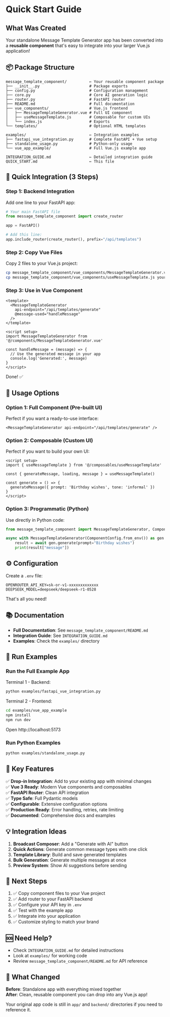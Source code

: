 # Quick Start Guide

## What Was Created

Your standalone Message Template Generator app has been converted into a **reusable component** that's easy to integrate into your larger Vue.js application!

## 📦 Package Structure

```
message_template_component/          ← Your reusable component package
├── __init__.py                      # Package exports
├── config.py                        # Configuration management
├── core.py                          # Core AI generation logic
├── router.py                        # FastAPI router
├── README.md                        # Full documentation
├── vue_components/                  # Vue.js frontend
│   ├── MessageTemplateGenerator.vue # Full UI component
│   ├── useMessageTemplate.js        # Composable for custom UIs
│   └── index.js                     # Exports
└── templates/                       # Optional HTML templates

examples/                            ← Integration examples
├── fastapi_vue_integration.py       # Complete FastAPI + Vue setup
├── standalone_usage.py              # Python-only usage
└── vue_app_example/                 # Full Vue.js example app

INTEGRATION_GUIDE.md                 ← Detailed integration guide
QUICK_START.md                       ← This file
```

## 🚀 Quick Integration (3 Steps)

### Step 1: Backend Integration

Add one line to your FastAPI app:

```python
# Your main FastAPI file
from message_template_component import create_router

app = FastAPI()

# Add this line:
app.include_router(create_router(), prefix="/api/templates")
```

### Step 2: Copy Vue Files

Copy 2 files to your Vue.js project:

```bash
cp message_template_component/vue_components/MessageTemplateGenerator.vue your-app/src/components/
cp message_template_component/vue_components/useMessageTemplate.js your-app/src/composables/
```

### Step 3: Use in Vue Component

```vue
<template>
  <MessageTemplateGenerator
    api-endpoint="/api/templates/generate"
    @message-used="handleMessage"
  />
</template>

<script setup>
import MessageTemplateGenerator from '@/components/MessageTemplateGenerator.vue'

const handleMessage = (message) => {
  // Use the generated message in your app
  console.log('Generated:', message)
}
</script>
```

Done! ✅

## 🎯 Usage Options

### Option 1: Full Component (Pre-built UI)

Perfect if you want a ready-to-use interface:

```vue
<MessageTemplateGenerator api-endpoint="/api/templates/generate" />
```

### Option 2: Composable (Custom UI)

Perfect if you want to build your own UI:

```vue
<script setup>
import { useMessageTemplate } from '@/composables/useMessageTemplate'

const { generateMessage, loading, message } = useMessageTemplate()

const generate = () => {
  generateMessage({ prompt: 'Birthday wishes', tone: 'informal' })
}
</script>
```

### Option 3: Programmatic (Python)

Use directly in Python code:

```python
from message_template_component import MessageTemplateGenerator, ComponentConfig

async with MessageTemplateGenerator(ComponentConfig.from_env()) as gen:
    result = await gen.generate(prompt="Birthday wishes")
    print(result["message"])
```

## ⚙️ Configuration

Create a `.env` file:

```env
OPENROUTER_API_KEY=sk-or-v1-xxxxxxxxxxxxx
DEEPSEEK_MODEL=deepseek/deepseek-r1-0528
```

That's all you need!

## 📚 Documentation

- **Full Documentation**: See `message_template_component/README.md`
- **Integration Guide**: See `INTEGRATION_GUIDE.md`
- **Examples**: Check the `examples/` directory

## 🔧 Run Examples

### Run the Full Example App

Terminal 1 - Backend:
```bash
python examples/fastapi_vue_integration.py
```

Terminal 2 - Frontend:
```bash
cd examples/vue_app_example
npm install
npm run dev
```

Open http://localhost:5173

### Run Python Examples

```bash
python examples/standalone_usage.py
```

## 🎨 Key Features

✅ **Drop-in Integration**: Add to your existing app with minimal changes  
✅ **Vue 3 Ready**: Modern Vue components and composables  
✅ **FastAPI Router**: Clean API integration  
✅ **Type Safe**: Full Pydantic models  
✅ **Configurable**: Extensive configuration options  
✅ **Production Ready**: Error handling, retries, rate limiting  
✅ **Documented**: Comprehensive docs and examples  

## 💡 Integration Ideas

1. **Broadcast Composer**: Add a "Generate with AI" button
2. **Quick Actions**: Generate common message types with one click
3. **Template Library**: Build and save generated templates
4. **Bulk Generation**: Generate multiple messages at once
5. **Preview System**: Show AI suggestions before sending

## 📖 Next Steps

1. ✅ Copy component files to your Vue project
2. ✅ Add router to your FastAPI backend
3. ✅ Configure your API key in `.env`
4. ✅ Test with the example app
5. ✅ Integrate into your application
6. ✅ Customize styling to match your brand

## 🆘 Need Help?

- Check `INTEGRATION_GUIDE.md` for detailed instructions
- Look at `examples/` for working code
- Review `message_template_component/README.md` for API reference

## 🎉 What Changed

**Before**: Standalone app with everything mixed together  
**After**: Clean, reusable component you can drop into any Vue.js app!

Your original app code is still in `app/` and `backend/` directories if you need to reference it.


